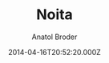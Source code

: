 ---
layout: JamstackTheme
title: Noita
github: https://github.com/penibelst/jekyll-noita
demo: https://noita.penibelst.de/
author: Anatol Broder
ssg: Jekyll
date: 2014-04-16T20:52:20.000Z
description: Noita is a Jekyll theme built with Foundation
stale: true
---